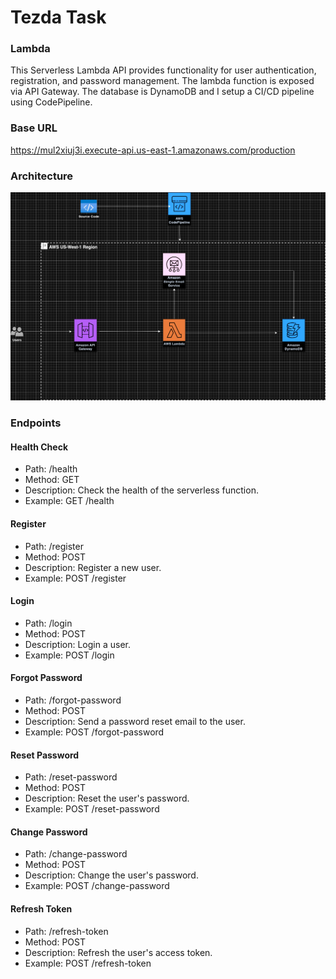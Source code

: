 # Tezda Task

### Lambda
This Serverless Lambda API provides functionality for user authentication, registration, and password management. The lambda function is exposed via API Gateway. The database is DynamoDB and I setup a CI/CD pipeline using CodePipeline. 

### Base URL
https://mul2xiuj3i.execute-api.us-east-1.amazonaws.com/production

### Architecture
![Alt text](Tezda-architecture.drawio.png)


### Endpoints
#### Health Check
- Path: /health
- Method: GET
- Description: Check the health of the serverless function.
- Example: GET /health

#### Register
- Path: /register
- Method: POST
- Description: Register a new user.
- Example: POST /register

#### Login
- Path: /login
- Method: POST
- Description: Login a user.
- Example: POST /login

#### Forgot Password
- Path: /forgot-password
- Method: POST
- Description: Send a password reset email to the user.
- Example: POST /forgot-password

#### Reset Password
- Path: /reset-password
- Method: POST
- Description: Reset the user's password.
- Example: POST /reset-password

#### Change Password
- Path: /change-password
- Method: POST
- Description: Change the user's password.
- Example: POST /change-password

#### Refresh Token
- Path: /refresh-token
- Method: POST
- Description: Refresh the user's access token.
- Example: POST /refresh-token
